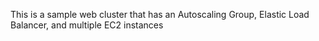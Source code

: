 This is a sample web cluster that has an Autoscaling Group, Elastic Load Balancer, and multiple EC2 instances
